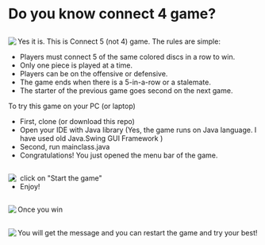 # Do you know connect 4 game?

## <img align = "left" src =https://github.com/Khanspii/Connect5Game/blob/master/GitHubProjects/src/Readme%20Images/Connect_4_Board_and_Box.jpg/>

Yes it is. This is Connect 5 (not 4) game. 
The rules are simple:
- Players must connect 5 of the same colored discs in a row to win.
- Only one piece is played at a time.
- Players can be on the offensive or defensive.
- The game ends when there is a 5-in-a-row or a stalemate.
- The starter of the previous game goes second on the next game.

To try this game on your PC (or laptop)
- First, clone (or download this repo)
- Open your IDE with Java library (Yes, the game runs on Java language. I have used old Java.Swing GUI Framework )
- Second, run mainclass.java
- Congratulations! You just opened the menu bar of the game.

## <img align = "left" src =https://github.com/Khanspii/Connect5Game/blob/master/GitHubProjects/src/Readme%20Images/Menu.PNG/>

- click on "Start the game"
- Enjoy!

## <img align = "left" src =https://github.com/Khanspii/Connect5Game/blob/master/GitHubProjects/src/Readme%20Images/play.PNG>

Once you win

## <img align = "left" src =https://github.com/Khanspii/Connect5Game/blob/master/GitHubProjects/src/Readme%20Images/Won.PNG>

You will get the message and you can restart the game and try your best!
